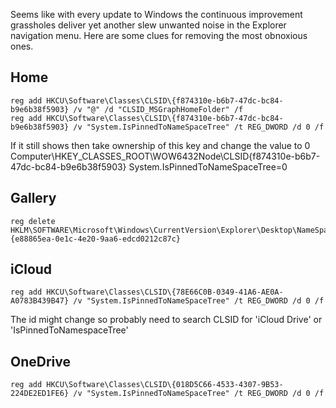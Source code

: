 Seems like with every update to Windows the continuous improvement grassholes deliver yet another slew unwanted noise in the Explorer
navigation menu. Here are some clues for removing the most obnoxious ones.

## Home
```
reg add HKCU\Software\Classes\CLSID\{f874310e-b6b7-47dc-bc84-b9e6b38f5903} /v "@" /d "CLSID_MSGraphHomeFolder" /f
reg add HKCU\Software\Classes\CLSID\{f874310e-b6b7-47dc-bc84-b9e6b38f5903} /v "System.IsPinnedToNameSpaceTree" /t REG_DWORD /d 0 /f
```

If it still shows then take ownership of this key and change the value to 0
Computer\HKEY_CLASSES_ROOT\WOW6432Node\CLSID\{f874310e-b6b7-47dc-bc84-b9e6b38f5903}
System.IsPinnedToNameSpaceTree=0

## Gallery
```
reg delete HKLM\SOFTWARE\Microsoft\Windows\CurrentVersion\Explorer\Desktop\NameSpace\{e88865ea-0e1c-4e20-9aa6-edcd0212c87c}
```

## iCloud
```
reg add HKCU\Software\Classes\CLSID\{78E66C0B-0349-41A6-AE0A-A0783B439B47} /v "System.IsPinnedToNameSpaceTree" /t REG_DWORD /d 0 /f
```
The id might change so probably need to search CLSID for 'iCloud Drive' or 'IsPinnedToNamespaceTree'

## OneDrive
```
reg add HKCU\Software\Classes\CLSID\{018D5C66-4533-4307-9B53-224DE2ED1FE6} /v "System.IsPinnedToNameSpaceTree" /t REG_DWORD /d 0 /f
```
